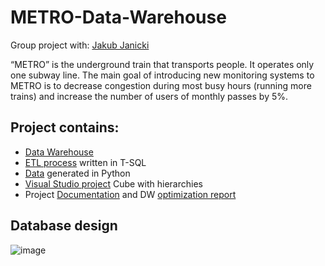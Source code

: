 # METRO-Data-Warehouse
Group project with: [Jakub Janicki](https://github.com/Jaqb-Janicqi)

“METRO” is the underground train that transports people. It
operates only one subway line. The main goal of introducing new monitoring systems to METRO is to
decrease congestion during most busy hours (running more trains)
and increase the number of users of monthly passes by 5%.

## Project contains: 

  -  [Data Warehouse](https://github.com/HUBTVson/METRO-Data-Warehouse/blob/main/ETL/DWCreate) 
  -  [ETL process](https://github.com/HUBTVson/METRO-Data-Warehouse/tree/main/ETL) written in T-SQL
  -  [Data](https://github.com/HUBTVson/METRO-Data-Warehouse/tree/main/Data) generated in Python
  -  [Visual Studio project](https://github.com/HUBTVson/METRO-Data-Warehouse/tree/main/METRO_ETL)  Cube with hierarchies
  -  Project [Documentation](https://github.com/HUBTVson/METRO-Data-Warehouse/tree/main/project_report) and DW [optimization report](https://github.com/HUBTVson/METRO-Data-Warehouse/blob/main/project_report/Optimization.pdf)

## Database design
![image](https://github.com/HUBTVson/METRO-Data-Warehouse/assets/120310542/73d7ca8d-da2c-4dac-a86c-5a682a11f452)


